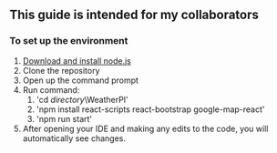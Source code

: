 ## This guide is intended for my collaborators

### To set up the environment

1. [Download and install node.js](https://nodejs.org/en/ "Download and install node.js")
2. Clone the repository
3. Open up the command prompt
4. Run command:
    1. 'cd *directory*\WeatherPI'
    2. 'npm install react-scripts react-bootstrap google-map-react'
    3. 'npm run start'
5. After opening your IDE and making any edits to the code, you will automatically see changes.
